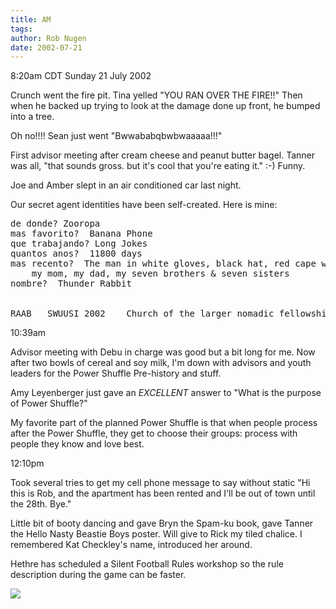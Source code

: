 ```yaml
---
title: AM
tags: 
author: Rob Nugen
date: 2002-07-21
---
```


<p class=date>8:20am CDT Sunday 21 July 2002</p>

<p>Crunch went the fire pit.  Tina yelled "YOU RAN OVER THE FIRE!!"
Then when he backed up trying to look at the damage done up front, he
bumped into a tree.</p>

<p>Oh no!!!!  Sean just went "Bwwababqbwbwaaaaa!!!"</p>

<p>First advisor meeting after cream cheese and peanut butter bagel.
Tanner was all, "that sounds gross.  but it's cool that you're eating
it."  :-)  Funny.</p>

<p>Joe and Amber slept in an air conditioned car last night.</p>

<p>Our secret agent identities have been self-created.  Here is mine:</p>

<pre>
de donde? Zooropa
mas favorito?  Banana Phone
que trabajando? Long Jokes
quantos anos?  11800 days
mas recento?  The man in white gloves, black hat, red cape who killed
    my mom, my dad, my seven brothers & seven sisters
nombre?  Thunder Rabbit


RAAB   SWUUSI 2002    Church of the larger nomadic fellowship
</pre>

<p class=date>10:39am</p>

<p>Advisor meeting with Debu in charge was good but a bit long for me.
Now after two bowls of cereal and soy milk, I'm down with advisors and
youth leaders for the Power Shuffle Pre-history and stuff.</p>

<p>Amy Leyenberger just gave an <em>EXCELLENT</em> answer to "What is
the purpose of Power Shuffle?"</p>

<p>My favorite part of the planned Power Shuffle is that when people
process after the Power Shuffle, they get to choose their groups:
process with people they know and love best.</p>

<p class=date>12:10pm</p>

<p>Took several tries to get my cell phone message to say without
static "Hi this is Rob, and the apartment has been rented and I'll be
out of town until the 28th. Bye."</p>

<p>Little bit of booty dancing and gave Bryn the Spam-ku book, gave
Tanner the Hello Nasty Beastie Boys poster.  Will give to Rick my
tiled chalice. I remembered Kat Checkley's name, introduced her
around.</p>

<p>Hethre has scheduled a Silent Football Rules workshop so the rule
description during the game can be faster.</p>

<p><img src="/images/rob/wL-ROB.gif"/></p>
